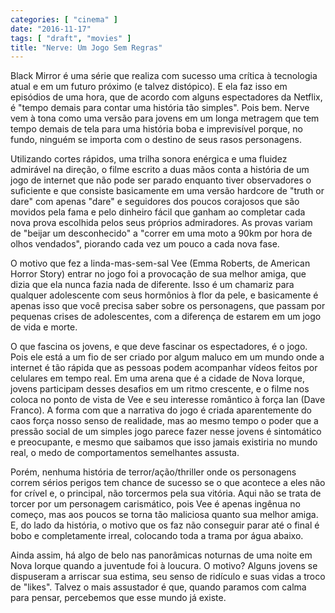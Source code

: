 ```yaml
---
categories: [ "cinema" ]
date: "2016-11-17"
tags: [ "draft", "movies" ]
title: "Nerve: Um Jogo Sem Regras"
---
```

Black Mirror é uma série que realiza com sucesso uma crítica à
tecnologia atual e em um futuro próximo (e talvez distópico). E ela faz
isso em episódios de uma hora, que de acordo com alguns espectadores da
Netflix, é "tempo demais para contar uma história tão simples". Pois
bem. Nerve vem à tona como uma versão para jovens em um longa metragem
que tem tempo demais de tela para uma história boba e imprevisível
porque, no fundo, ninguém se importa com o destino de seus rasos
personagens.

Utilizando cortes rápidos, uma trilha sonora enérgica e uma fluidez
admirável na direção, o filme escrito a duas mãos conta a história de
um jogo de internet que não pode ser parado enquanto tiver observadores
o suficiente e que consiste basicamente em uma versão hardcore de
"truth or dare" com apenas "dare" e seguidores dos poucos corajosos que
são movidos pela fama e pelo dinheiro fácil que ganham ao completar
cada nova prova escolhida pelos seus próprios admiradores. As provas
variam de "beijar um desconhecido" a "correr em uma moto a 90km por hora
de olhos vendados", piorando cada vez um pouco a cada nova fase.

O motivo que fez a linda-mas-sem-sal Vee (Emma Roberts, de American
Horror Story) entrar no jogo foi a provocação de sua melhor amiga,
que dizia que ela nunca fazia nada de diferente. Isso é um chamariz para
qualquer adolescente com seus hormônios à flor da pele, e basicamente
é apenas isso que você precisa saber sobre os personagens, que passam
por pequenas crises de adolescentes, com a diferença de estarem em um
jogo de vida e morte.

O que fascina os jovens, e que deve fascinar os espectadores, é o
jogo. Pois ele está a um fio de ser criado por algum maluco em um mundo
onde a internet é tão rápida que as pessoas podem acompanhar vídeos
feitos por celulares em tempo real. Em uma arena que é a cidade de Nova
Iorque, jovens participam desses desafios em um ritmo crescente, e o
filme nos coloca no ponto de vista de Vee e seu interesse romântico à
força Ian (Dave Franco). A forma com que a narrativa do jogo é criada
aparentemente do caos força nosso senso de realidade, mas ao mesmo
tempo o poder que a pressão social de um simples jogo parece fazer nesse
jovens é sintomático e preocupante, e mesmo que saibamos que isso jamais
existiria no mundo real, o medo de comportamentos semelhantes assusta.

Porém, nenhuma história de terror/ação/thriller onde os personagens
correm sérios perigos tem chance de sucesso se o que acontece a eles
não for crível e, o principal, não torcermos pela sua vitória. Aqui
não se trata de torcer por um personagem carismático, pois Vee é
apenas ingênua no começo, mas aos poucos se torna tão maliciosa
quanto sua melhor amiga. E, do lado da história, o motivo que os
faz não conseguir parar até o final é bobo e completamente irreal,
colocando toda a trama por água abaixo.

Ainda assim, há algo de belo nas panorâmicas noturnas de uma noite em
Nova Iorque quando a juventude foi à loucura. O motivo? Alguns jovens
se dispuseram a arriscar sua estima, seu senso de ridículo e suas vidas
a troco de "likes". Talvez o mais assustador é que, quando paramos com
calma para pensar, percebemos que esse mundo já existe.

